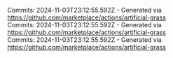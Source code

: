 Commits: 2024-11-03T23:12:55.592Z - Generated via https://github.com/marketplace/actions/artificial-grass
<br>
Commits: 2024-11-03T23:12:55.592Z - Generated via https://github.com/marketplace/actions/artificial-grass
<br>
Commits: 2024-11-03T23:12:55.592Z - Generated via https://github.com/marketplace/actions/artificial-grass
<br>
